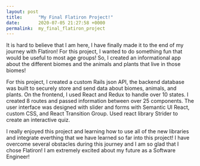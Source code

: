```yaml
---
layout: post
title:      "My Final Flatiron Project!"
date:       2020-07-05 21:27:58 +0000
permalink:  my_final_flatiron_project
---
```



It is hard to believe that I am here, I have finally made it to the end of my journey with Flatiron! For this project, I wanted to do something fun that would be useful to most age groups! So, I created an informational app about the different biomes and the animals and plants that live in those biomes!

For this project, I created a custom Rails json API, the backend database was built to securely store and send data about biomes, animals, and plants. 
On the frontend, I used React and Redux to handle over 10 states. 
I created 8 routes and passed information between over 25 components. 
The user interface was designed with slider and forms with Semantic UI React, custom CSS, and React Transition Group. Used react library Strider to create an interactive quiz. 

I really enjoyed this project and learning how to use all of the new libraries and integrate everthing that we have learned so far into this project! I have overcome several obstacles during this journey and I am so glad that I chose Flatiron! I am extremely excited about my future as a Software Engineer! 
